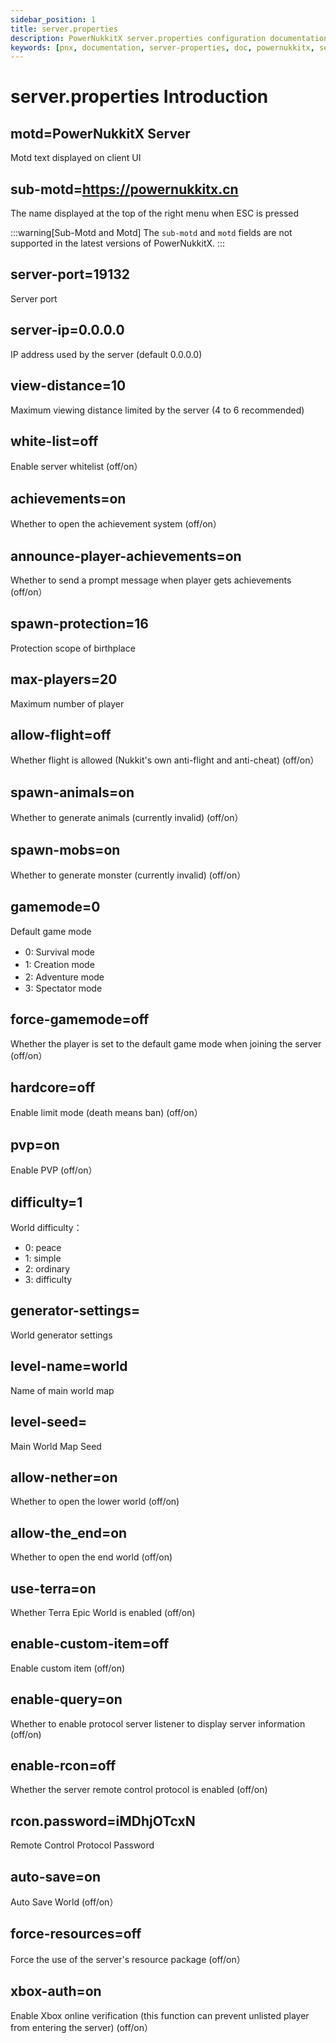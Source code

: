 ```yaml
---
sidebar_position: 1
title: server.properties
description: PowerNukkitX server.properties configuration documentation
keywords: [pnx, documentation, server-properties, doc, powernukkitx, server, properties, config, configuration, settings, motd, sub-motd, server-port, server-ip, view-distance, white-list, achievements, announce-player-achievements, spawn-protection, max-players, allow-flight, spawn-animals, spawn-mobs, gamemode, force-gamemode, hardcore, pvp, difficulty, generator-settings, level-name, level-seed, allow-nether, allow-the_end, use-terra, enable-custom-item, enable-query, enable-rcon, rcon.password, auto-save, force-resources, xbox-auth]
---
```


# server.properties Introduction

## motd=PowerNukkitX Server
Motd text displayed on client UI

## sub-motd=https://powernukkitx.cn
The name displayed at the top of the right menu when ESC is pressed

:::warning[Sub-Motd and Motd]
The `sub-motd` and `motd` fields are not supported in the latest versions of PowerNukkitX.
:::
## server-port=19132
Server port
## server-ip=0.0.0.0
IP address used by the server (default 0.0.0.0)
## view-distance=10
Maximum viewing distance limited by the server (4 to 6 recommended)
## white-list=off
Enable server whitelist (off/on）
## achievements=on
Whether to open the achievement system (off/on）
## announce-player-achievements=on
Whether to send a prompt message when player gets achievements (off/on）
## spawn-protection=16
Protection scope of birthplace
## max-players=20
Maximum number of player
## allow-flight=off
Whether flight is allowed (Nukkit's own anti-flight and anti-cheat) (off/on）
## spawn-animals=on
Whether to generate animals (currently invalid) (off/on）
## spawn-mobs=on
Whether to generate monster (currently invalid) (off/on）
## gamemode=0
Default game mode
- 0: Survival mode　
- 1: Creation mode　
- 2: Adventure mode　
- 3: Spectator mode 
## force-gamemode=off
Whether the player is set to the default game mode when joining the server (off/on）
## hardcore=off
Enable limit mode (death means ban) (off/on）
## pvp=on
Enable PVP (off/on）
## difficulty=1
World difficulty：
- 0: peace
- 1: simple
- 2: ordinary
- 3: difficulty
## generator-settings=
World generator settings
## level-name=world
Name of main world map
## level-seed=
Main World Map Seed
## allow-nether=on
Whether to open the lower world (off/on)
## allow-the_end=on
Whether to open the end world (off/on)
## use-terra=on
Whether Terra Epic World is enabled (off/on)
## enable-custom-item=off
Enable custom item (off/on)
## enable-query=on
Whether to enable protocol server listener to display server information (off/on)
## enable-rcon=off
Whether the server remote control protocol is enabled (off/on)
## rcon.password=iMDhjOTcxN
Remote Control Protocol Password
## auto-save=on
Auto Save World (off/on）
## force-resources=off
Force the use of the server's resource package (off/on）
## xbox-auth=on
Enable Xbox online verification (this function can prevent unlisted player from entering the server) (off/on）